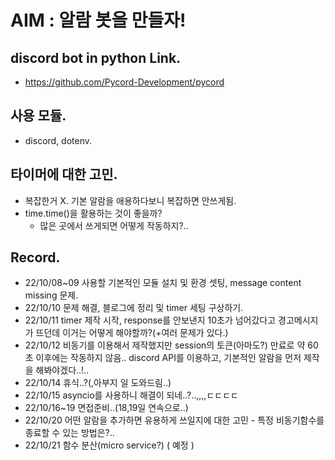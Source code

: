 # AIM : 알람 봇을 만들자!

## discord bot in python Link.

-   https://github.com/Pycord-Development/pycord

## 사용 모듈.

-   discord, dotenv.

## 타이머에 대한 고민.

-   복잡한거 X. 기본 알람을 애용하다보니 복잡하면 안쓰게됨.
-   time.time()을 활용하는 것이 좋을까?
    -   많은 곳에서 쓰게되면 어떻게 작동하지?..

## Record.

-   22/10/08~09 사용할 기본적인 모듈 설치 및 환경 셋팅, message content missing 문제.
-   22/10/10 문제 해결, 블로그에 정리 및 timer 세팅 구상하기.
-   22/10/11 timer 제작 시작, response를 안보낸지 10초가 넘어갔다고 경고메시지가 뜨던데 이거는 어떻게 해야할까?(+여러 문제가 있다.)
-   22/10/12 비동기를 이용해서 제작했지만 session의 토큰(아마도?) 만료로 약 60초 이후에는 작동하지 않음.. discord API를 이용하고, 기본적인 알람을 먼저 제작을 해봐야겠다..!..
-   22/10/14 휴식..?(,아부지 일 도와드림..)
-   22/10/15 asyncio를 사용하니 해결이 되네..?..,,,,ㄷㄷㄷㄷ
-   22/10/16~19 면접준비..(18,19일 연속으로..)
-   22/10/20 어떤 알람을 추가하면 유용하게 쓰일지에 대한 고민 - 특정 비동기함수를 종료할 수 있는 방법은?..
-   22/10/21 함수 분산(micro service?) ( 예정 )
